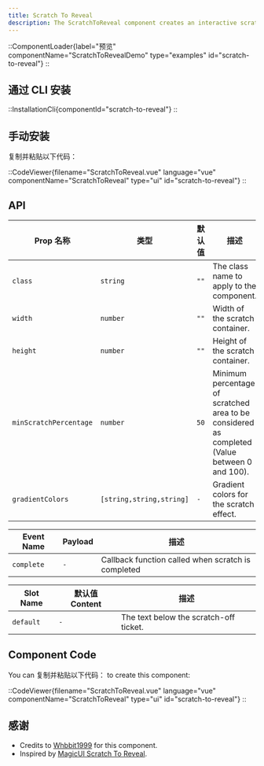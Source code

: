 ```yaml
---
title: Scratch To Reveal
description: The ScratchToReveal component creates an interactive scratch-off effect with customizable dimensions and animations, revealing hidden content beneath.
---
```


::ComponentLoader{label="预览" componentName="ScratchToRevealDemo" type="examples" id="scratch-to-reveal"}
::

## 通过 CLI 安装

::InstallationCli{componentId="scratch-to-reveal"}
::

## 手动安装

复制并粘贴以下代码：

::CodeViewer{filename="ScratchToReveal.vue" language="vue" componentName="ScratchToReveal" type="ui" id="scratch-to-reveal"}
::

## API

| Prop 名称              | 类型                     | 默认值 | 描述                                                                                          |
| ---------------------- | ------------------------ | ------ | --------------------------------------------------------------------------------------------- |
| `class`                | `string`                 | `""`   | The class name to apply to the component.                                                     |
| `width`                | `number`                 | `""`   | Width of the scratch container.                                                               |
| `height`               | `number`                 | `""`   | Height of the scratch container.                                                              |
| `minScratchPercentage` | `number`                 | `50`   | Minimum percentage of scratched area to be considered as completed (Value between 0 and 100). |
| `gradientColors`       | `[string,string,string]` | `-`    | Gradient colors for the scratch effect.                                                       |

| Event Name | Payload | 描述                                               |
| ---------- | ------- | -------------------------------------------------- |
| `complete` | `-`     | Callback function called when scratch is completed |

| Slot Name | 默认值 Content | 描述                                   |
| --------- | -------------- | -------------------------------------- |
| `default` | `-`            | The text below the scratch-off ticket. |

## Component Code

You can 复制并粘贴以下代码： to create this component:

::CodeViewer{filename="ScratchToReveal.vue" language="vue" componentName="ScratchToReveal" type="ui" id="scratch-to-reveal"}
::

## 感谢

- Credits to [Whbbit1999](https://github.com/Whbbit1999) for this component.
- Inspired by [MagicUI Scratch To Reveal](https://magicui.design/docs/components/scratch-to-reveal).
